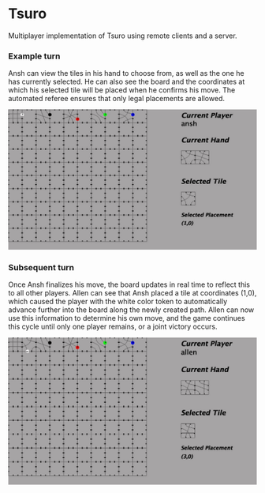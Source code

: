 # Tsuro
Multiplayer implementation of Tsuro using remote clients and a server.

### Example turn
Ansh can view the tiles in his hand to choose from, as well as the one he has currently selected. He can also see the board and the coordinates at which his selected tile will be placed when he confirms his move. The automated referee ensures that only legal placements are allowed.

![Board](tsuro/tsuro.png)

### Subsequent turn
Once Ansh finalizes his move, the board updates in real time to reflect this to all other players. Allen can see that Ansh placed a tile at coordinates (1,0), which caused the player with the white color token to automatically advance further into the board along the newly created path. Allen can now use this information to determine his own move, and the game continues this cycle until only one player remains, or a joint victory occurs.

![Board](tsuro/tsuro1.png)
